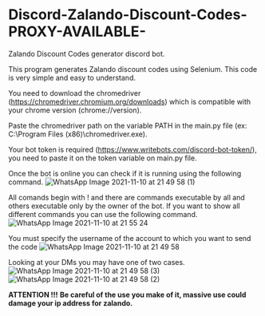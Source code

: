 # Discord-Zalando-Discount-Codes-PROXY-AVAILABLE-
Zalando Discount Codes generator discord bot.

This program generates Zalando discount codes using Selenium. This code is very simple and easy to understand.

You need to download the chromedriver (https://chromedriver.chromium.org/downloads) which is compatible with your chrome version (chrome://version).

Paste the chromedriver path on the variable PATH in the main.py file (ex: C:\Program Files (x86)\chromedriver.exe).

Your bot token is required (https://www.writebots.com/discord-bot-token/), you need to paste it on the token variable on main.py file. 

Once the bot is online you can check if it is running using the following command.
![WhatsApp Image 2021-11-10 at 21 49 58 (1)](https://user-images.githubusercontent.com/44948225/141191885-f22eee39-c887-4d20-8ae8-6646596ad036.jpeg)

All comands begin with ! and there are commands executable by all and others executable only by the owner of the bot.
If you want to show all different commands you can use the following command.
![WhatsApp Image 2021-11-10 at 21 55 24](https://user-images.githubusercontent.com/44948225/141192030-136ca38f-2149-400d-9da6-71f48c2f4fbe.jpeg)

You must specify the username of the account to which you want to send the code
![WhatsApp Image 2021-11-10 at 21 49 58](https://user-images.githubusercontent.com/44948225/141191805-3ede750e-9793-40c5-9dd3-e705a7c2ac4b.jpeg)

Looking at your DMs you may have one of two cases.
![WhatsApp Image 2021-11-10 at 21 49 58 (3)](https://user-images.githubusercontent.com/44948225/141191901-5b5270a7-140f-4418-811f-6f766cc3f696.jpeg)
![WhatsApp Image 2021-11-10 at 21 49 58 (2)](https://user-images.githubusercontent.com/44948225/141191904-670046e4-90ec-4e4d-962f-7027568095e3.jpeg)

**ATTENTION !!!**
**Be careful of the use you make of it, massive use could damage your ip address for zalando.**

